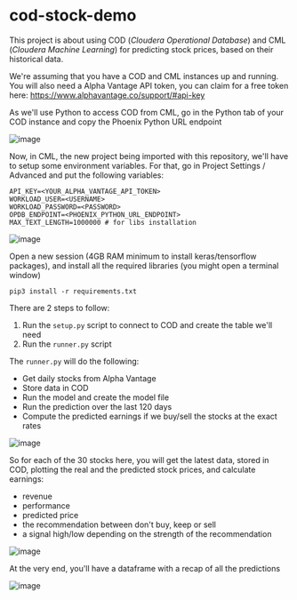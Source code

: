 # cod-stock-demo

This project is about using COD (_Cloudera Operational Database_) and CML (_Cloudera Machine Learning_) for predicting stock prices, based on their historical data.

We're assuming that you have a COD and CML instances up and running. You will also need a Alpha Vantage API token, you can claim for a free token here: https://www.alphavantage.co/support/#api-key

As we'll use Python to access COD from CML, go in the Python tab of your COD instance and copy the Phoenix Python URL endpoint

![image](https://user-images.githubusercontent.com/7782997/164310529-1e94c958-bd08-4a88-a4dd-32615b5d93d0.png)

Now, in CML, the new project being imported with this repository, we'll have to setup some environment variables.
For that, go in Project Settings / Advanced and put the following variables:

```
API_KEY=<YOUR_ALPHA_VANTAGE_API_TOKEN>
WORKLOAD_USER=<USERNAME>
WORKLOAD_PASSWORD=<PASSWORD>
OPDB_ENDPOINT=<PHOENIX_PYTHON_URL_ENDPOINT>
MAX_TEXT_LENGTH=1000000 # for libs installation
```

![image](https://user-images.githubusercontent.com/7782997/164311271-65cd0f1a-9545-4329-9bb6-653651dfe482.png)

Open a new session (4GB RAM minimum to install keras/tensorflow packages), and install all the required libraries (you might open a terminal window)

```
pip3 install -r requirements.txt
```

There are 2 steps to follow: 
1. Run the `setup.py` script to connect to COD and create the table we'll need
2. Run the `runner.py` script 

The `runner.py` will do the following:
* Get daily stocks from Alpha Vantage
* Store data in COD
* Run the model and create the model file
* Run the prediction over the last 120 days
* Compute the predicted earnings if we buy/sell the stocks at the exact rates

![image](https://user-images.githubusercontent.com/7782997/164312863-8e9c058c-afa3-43ca-8727-dd22928e765e.png)

So for each of the 30 stocks here, you will get the latest data, stored in COD, plotting the real and the predicted stock prices, and calculate earnings: 
* revenue
* performance
* predicted price
* the recommendation between don't buy, keep or sell
* a signal high/low depending on the strength of the recommendation

![image](https://user-images.githubusercontent.com/7782997/164313976-fcf49325-d879-4ca1-8186-619efa9e29bc.png)

At the very end, you'll have a dataframe with a recap of all the predictions

![image](https://user-images.githubusercontent.com/7782997/164314095-788008e2-5391-40af-9b60-9c6bd3c1b6eb.png)

